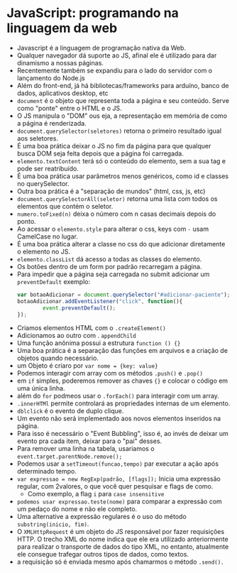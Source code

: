 # JavaScript: programando na linguagem da web
- Javascript é a linguagem de programação nativa da Web. 
- Qualquer navegador dá suporte ao JS, afinal ele é utilizado para dar dinamismo a nossas páginas.
- Recentemente também se expandiu para o lado do servidor com o lançamento do Node.js
- Além do front-end, já há bibliotecas/frameworks para arduíno, banco de dados, aplicativos desktop, etc
- `document` é o objeto que representa toda a página e seu conteúdo. Serve como "ponte" entre o HTML e o JS.
- O JS manipula o "DOM" ous eja, a representação em memória de como a página é renderizada.
- `document.querySelector(seletores)` retorna o primeiro resultado igual aos seletores.
- É uma boa prática deixar o JS no fim da página para que qualquer busca DOM seja feita depois que a página foi carregada.
- `elemento.textContent` terá só o conteúdo do elemento, sem a sua tag e pode ser reatribuído.
- É uma boa prática usar parâmetros menos genéricos, como id e classes no querySelector.
- Outra boa prática é a "separação de mundos" (html, css, js, etc)
- `document.querySelectorAll(seletor)` retorna uma lista com todos os elementos que contém o seletor.
- `numero.toFixed(n)` deixa o número com n casas decimais depois do ponto.
- Ao acessar o `elemento.style` para alterar o css, keys com `-` usam CamelCase no lugar.
- É uma boa prática alterar a classe no css do que adicionar diretamente o elemento no JS.
- `elemento.classList` dá acesso a todas as classes do elemento.
- Os botões dentro de um form por padrão recarregam a página.
- Para impedir que a página seja carregada no submit adicionar um `preventDefault` exemplo:
    ```javascript
    var botaoAdicionar = document.querySelector("#adicionar-paciente");
    botaoAdicionar.addEventListener("click", function(){
            event.preventDefault();
    });
    ```
- Criamos elementos HTML com o `.createElement()`
- Adicionamos ao outro com . `appendChild`
- Uma função anônima possui a estrutura `function () {}`
- Uma boa prática é a separação das funções em arquivos e a criação de objetos quando necessário.
- um Objeto é criaro por `var nome = {key: value}`
- Podemos interagir com array com os métodos `.push()` e `.pop()`
- em `if` simples, poderemos remover as chaves `{}` e colocar o código em uma única linha.
- além do `for` podmeos usar o `.forEach()` para interagir com um array.
- `.innerHTMl` permite controlará as propriedades internas de um elemento.
- `dblclick` é o evento de duplo clique.
- Um evento não será implementado aos novos elementos inseridos na página.
- Para isso é necessário o "Event Bubbling", isso é, ao invés de deixar um evento pra cada item, deixar para o "pai" desses.
- Para remover uma linha na tabela, usariamos o `event.target.parentNode.remove();`
- Podemos usar a `setTimeout(funcao,tempo)` par executar a ação após determinado tempo.
- `var expressao = new RegExp(padrão, [flags]);` Inicia uma expressão regular, com 2valores, o que você quer pesquisar e flags de como.
    - Como exemplo, a flag `i` para `case insensitive`
- `podemos usar expressao.teste(nome)` para comparar a expressão com um pedaço do nome e não ele completo.
- Uma alternative a expressão regulares é o uso do método `substring(inicio, fim)`.
- O `XMLHttpRequest` é um objeto do JS responsável por fazer requisições HTTP. O trecho XML do nome indica que ele era utilizado anteriormente para realizar o transporte de dados do tipo XML, no entanto, atualmente ele consegue trafegar outros tipos de dados, como textos.
- a requisição só é enviada mesmo após chamarmos o método `.send().`